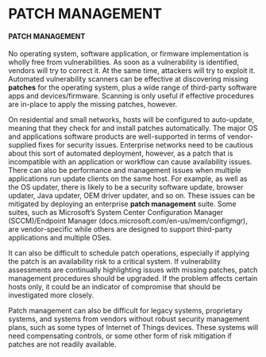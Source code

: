 # PATCH MANAGEMENT

#### PATCH MANAGEMENT

No operating system, software application, or firmware implementation is wholly free from vulnerabilities. As soon as a vulnerability is identified, vendors will try to correct it. At the same time, attackers will try to exploit it. Automated vulnerability scanners can be effective at discovering missing **patches** for the operating system, plus a wide range of third-party software apps and devices/firmware. Scanning is only useful if effective procedures are in-place to apply the missing patches, however.

On residential and small networks, hosts will be configured to auto-update, meaning that they check for and install patches automatically. The major OS and applications software products are well-supported in terms of vendor-supplied fixes for security issues. Enterprise networks need to be cautious about this sort of automated deployment, however, as a patch that is incompatible with an application or workflow can cause availability issues. There can also be performance and management issues when multiple applications run update clients on the same host. For example, as well as the OS updater, there is likely to be a security software update, browser updater, Java updater, OEM driver updater, and so on. These issues can be mitigated by deploying an enterprise **patch management** suite. Some suites, such as Microsoft’s System Center Configuration Manager (SCCM)/Endpoint Manager (docs.microsoft.com/en-us/mem/configmgr), are vendor-specific while others are designed to support third-party applications and multiple OSes.

It can also be difficult to schedule patch operations, especially if applying the patch is an availability risk to a critical system. If vulnerability assessments are continually highlighting issues with missing patches, patch management procedures should be upgraded. If the problem affects certain hosts only, it could be an indicator of compromise that should be investigated more closely.

Patch management can also be difficult for legacy systems, proprietary systems, and systems from vendors without robust security management plans, such as some types of Internet of Things devices. These systems will need compensating controls, or some other form of risk mitigation if patches are not readily available.